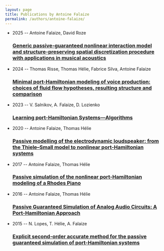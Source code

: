```yaml
---
layout: page
title: Publications by Antoine Falaize
permalink: /authors/antoine-falaize/
---
```


<ul class="post-list">
<li><span class='post-meta'>2025 -- Antoine Falaize, David Roze</span><h3><a class='post-link' href='../../generic-passive-guaranteed-nonlinear-interaction-model-and-structure-preserving-spatial-discretization-procedure-with-applications-in-musical-acoustics'>Generic passive-guaranteed nonlinear interaction model and structure-preserving spatial discretization procedure with applications in musical acoustics</a></h3></li>
<li><span class='post-meta'>2024 -- Thomas Risse, Thomas Hélie, Fabrice Silva, Antoine Falaize</span><h3><a class='post-link' href='../../minimal-port-hamiltonian-modeling-of-voice-production-choices-of-fluid-flow-hypotheses-resulting-structure-and-comparison'>Minimal port-Hamiltonian modeling of voice production: choices of fluid flow hypotheses, resulting structure and comparison</a></h3></li>
<li><span class='post-meta'>2023 -- V. Salnikov, A. Falaize, D. Lozienko</span><h3><a class='post-link' href='../../learning-port-hamiltonian-systems-algorithms'>Learning port-Hamiltonian Systems—Algorithms</a></h3></li>
<li><span class='post-meta'>2020 -- Antoine Falaize, Thomas Hélie</span><h3><a class='post-link' href='../../passive-modelling-of-the-electrodynamic-loudspeaker-from-the-thiele-small-model-to-nonlinear-port-hamiltonian-systems'>Passive modelling of the electrodynamic loudspeaker: from the Thiele–Small model to nonlinear port-Hamiltonian systems</a></h3></li>
<li><span class='post-meta'>2017 -- Antoine Falaize, Thomas Hélie</span><h3><a class='post-link' href='../../passive-simulation-of-the-nonlinear-port-hamiltonian-modeling-of-a-rhodes-piano'>Passive simulation of the nonlinear port-Hamiltonian modeling of a Rhodes Piano</a></h3></li>
<li><span class='post-meta'>2016 -- Antoine Falaize, Thomas Hélie</span><h3><a class='post-link' href='../../passive-guaranteed-simulation-of-analog-audio-circuits-a-port-hamiltonian-approach'>Passive Guaranteed Simulation of Analog Audio Circuits: A Port-Hamiltonian Approach</a></h3></li>
<li><span class='post-meta'>2015 -- N. Lopes, T. Hélie, A. Falaize</span><h3><a class='post-link' href='../../explicit-second-order-accurate-method-for-the-passive-guaranteed-simulation-of-port-hamiltonian-systems'>Explicit second-order accurate method for the passive guaranteed simulation of port-Hamiltonian systems</a></h3></li>

</ul>
